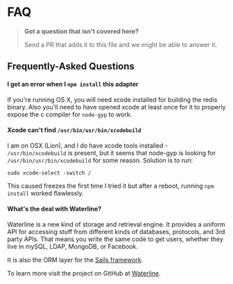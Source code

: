 # FAQ


> **Got a question that isn't covered here?**
>
> Send a PR that adds it to this file and we might be able to answer it.


## Frequently-Asked Questions

#### I get an error when I `npm install` this adapter

If you're running OS X, you will need xcode installed for building the redis binary.  Also you'll need to have opened xcode at least once for it to properly expose the c compiler for `node-gyp` to work.



#### Xcode can't find `/usr/bin/usr/bin/xcodebuild`

I am on OSX (Lion), and I do have xcode tools installed -  `/usr/bin/xcodebuild` is present, but it seems that node-gyp is looking for `/usr/bin/usr/bin/xcodebuild` for some reason.  Solution is to run:

```
sudo xcode-select -switch /
```

This caused freezes the first time I tried it but after a reboot, running `npm install` worked flawlessly.


#### What's the deal with Waterline?

Waterline is a new kind of storage and retrieval engine.  It provides a uniform API for accessing stuff from different kinds of databases, protocols, and 3rd party APIs.  That means you write the same code to get users, whether they live in mySQL, LDAP, MongoDB, or Facebook.

It is also the ORM layer for the [Sails framework](http://sailsjs.org).

To learn more visit the project on GitHub at [Waterline](https://github.com/balderdashy/waterline).

